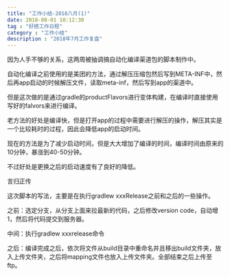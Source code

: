 ```yaml
---
title: "工作小结-2018八月(1)"
date: 2018-08-01 10:12:30
tag : "好搭工作日程"
category : "工作小结"
description : "2018年7月工作复盘"
---
```


因为人手不够的关系，这两周被抽调搞自动化编译渠道包的脚本制作中。

自动化编译之前使用的是美团的方法，通过解压压缩包然后写到META-INF中，然后再app启动的时候解压文件，读取meta-inf，然后写到app的渠道中。

但是这次做的是通过gradle的productFlavors进行变体构建，在编译时直接使用写好的falvors来进行编译。

老方法的好处是编译快，但是打开app的过程中需要进行解压的操作，解压其实是一个比较耗时的过程，因此会降低app的启动时间。

现在的方法是为了减少启动时间，但是大大增加了编译的时间，编译时间由原来的10分钟，暴涨到40-50分钟。

不过好处是更换之后的启动速度有了良好的降低。

言归正传

这次脚本的写法，主要是在执行gradlew xxxRelease之前和之后的一些操作。

之前：选定分支，从分支上面来拉最新的代码，之后修改version code，自动增1，然后将代码提交到服务器。

中间：执行gradlew xxxrelease命令

之后：编译完成之后，依次将文件从build目录中重命名并且移出build文件夹，放入上传文件夹，之后将mapping文件也放入上传文件夹。全部结束之后上传至ftp。
